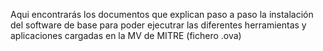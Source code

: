 Aqui encontrarás los documentos que explican paso a paso la instalación del software de base para poder ejecutrar las diferentes herramientas y aplicaciones cargadas en la MV de MITRE (fichero .ova)
